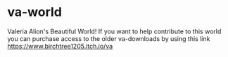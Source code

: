 # va-world
Valeria Alion's Beautiful World!
If you want to help contribute to this world you can purchase access to the older va-downloads by using this link 
https://www.birchtree1205.itch.io/va
